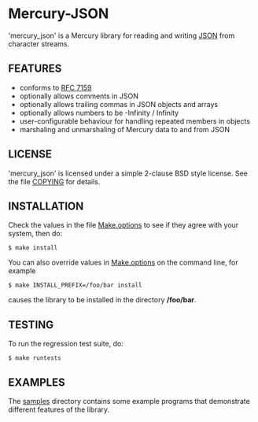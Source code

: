 # Mercury-JSON

'mercury_json' is a Mercury library for reading and writing
[JSON](http://www.json.org) from character streams.


## FEATURES

* conforms to [RFC 7159](http://www.rfc-editor.org/rfc/rfc7159.txt)
* optionally allows comments in JSON
* optionally allows trailing commas in JSON objects and arrays
* optionally allows numbers to be -Infinity / Infinity
* user-configurable behaviour for handling repeated members in objects
* marshaling and unmarshaling of Mercury data to and from JSON


## LICENSE

'mercury_json' is licensed under a simple 2-clause BSD style license.  See the
file [COPYING](COPYING) for details.


## INSTALLATION

Check the values in the file [Make.options](Make.options) to see if they agree
with your system, then do:

    $ make install


You can also override values in [Make.options](Make.options) on the command
line, for example

    $ make INSTALL_PREFIX=/foo/bar install

causes the library to be installed in the directory **/foo/bar**.


## TESTING

To run the regression test suite, do:

    $ make runtests

## EXAMPLES

The [samples](samples) directory contains some example programs that
demonstrate different features of the library.
